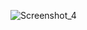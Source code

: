 ![Screenshot_4](https://user-images.githubusercontent.com/87910187/161763582-630b12fb-9b6b-4a14-844a-1ee459f193d2.png)
